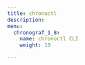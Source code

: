 ```yaml
---
title: chronoctl
description:
menu:
  chronograf_1_8:
    name: chronoctl CLI
    weight: 10

---
```

